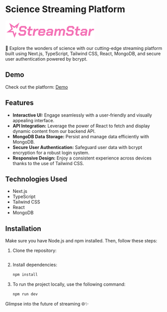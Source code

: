 # Science Streaming Platform

![StreamStar Logo](./public/logo2.svg)

🚀 Explore the wonders of science with our cutting-edge streaming platform built using Next.js, TypeScript, Tailwind CSS, React, MongoDB, and secure user authentication powered by bcrypt.

## Demo

Check out the platform: [Demo](https://yudekio.github.io/streamstar/)

## Features

- **Interactive UI:** Engage seamlessly with a user-friendly and visually appealing interface.
- **API Integration:** Leverage the power of React to fetch and display dynamic content from our backend API.
- **MongoDB Data Storage:** Persist and manage data efficiently with MongoDB.
- **Secure User Authentication:** Safeguard user data with bcrypt encryption for a robust login system.
- **Responsive Design:** Enjoy a consistent experience across devices thanks to the use of Tailwind CSS.

## Technologies Used

- Next.js
- TypeScript
- Tailwind CSS
- React
- MongoDB

## Installation

Make sure you have Node.js and npm installed. Then, follow these steps:

1. Clone the repository:

   ```bash git clone https://github.com/yudekio/streamstar.git

   ```

2. Install dependencies:

   ```bash
   npm install
   ```

3. To run the project locally, use the following command:

   ```bash
   npm run dev
   ```

Glimpse into the future of streaming 🌐✨

